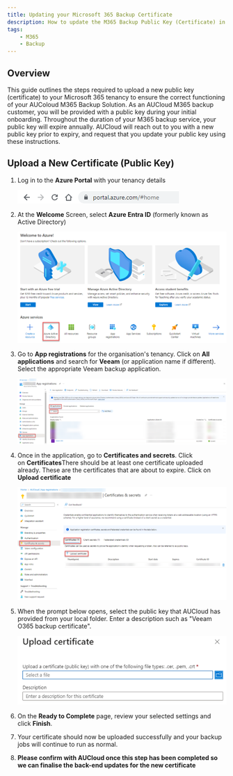 ```yaml
---
title: Updating your Microsoft 365 Backup Certificate
description: How to update the M365 Backup Public Key (Certificate) in your Microsoft 365 Tenancy
tags: 
    - M365
    - Backup
---
```



## Overview 

This guide outlines the steps required to upload a new public key (certificate) to your Microsoft 365 tenancy to ensure the correct functioning of your AUColoud M365 Backup Solution. As an AUCloud M365 backup customer, you will be provided with a public key during your initial onboarding. Throughout the duration of your M365 backup service, your public key will expire annually. AUCloud will reach out to you with a new public key prior to expiry, and request that you update your public key using these instructions.


## Upload a New Certificate (Public Key)

1. Log in to the **Azure Portal** with your tenancy details

    ![Azure Portal Login](./assets/azure_portal_login.png)


2. At the **Welcome** Screen, select **Azure Entra ID** (formerly known as Active Directory)

    ![Azure_Welcome](./assets/azure_welcome.png)


3. Go to **App registrations** for the organisation's tenancy. Click on **All applications** and search for **Veeam** (or application name if different). Select the appropriate Veeam backup application.

    ![Azure_App_Registrations](./assets/azure_app_registrations.png)


4. Once in the application, go to **Certificates and secrets**. Click on **Certificates**There should be at least one certificate uploaded already. These are the certificates that are about to expire. Click on **Upload certificate**

    ![Azure_Certificates_Secrets](./assets/azure_certificates_secrets.png)


5. When the prompt below opens, select the public key that AUCloud has provided from your local folder. Enter a description such as "Veeam O365 backup certificate".

    ![Upload_Certificate](./assets/upload_certificate.png)


6. On the **Ready to Complete** page, review your selected settings and click **Finish**.


7. Your certificate should now be uploaded successfully and your backup jobs will continue to run as normal. 
8. **Please confirm with AUCloud once this step has been completed so we can finalise the back-end updates for the new certificate**

